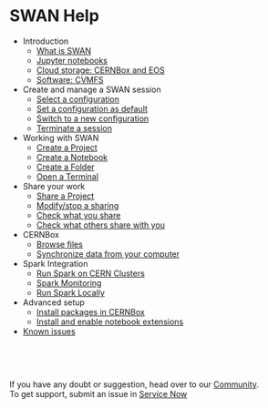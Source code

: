 # SWAN Help

* Introduction
    * [What is SWAN](docs/intro/what_is.md)
    * [Jupyter notebooks](docs/intro/jupyter.md)
    * [Cloud storage: CERNBox and EOS](docs/intro/cernbox.md)
    * [Software: CVMFS](docs/intro/cvmfs.md)
* Create and manage a SWAN session
    * [Select a configuration](docs/session/select.md)
    * [Set a configuration as default](docs/session/set_default.md)
    * [Switch to a new configuration](docs/session/switch.md)
    * [Terminate a session](docs/session/terminate.md)
* Working with SWAN
    * [Create a Project](docs/swan/create_proj.md)
    * [Create a Notebook](docs/swan/create_notebook.md)
    * [Create a Folder](docs/swan/create_folder.md)
    * [Open a Terminal](docs/swan/open_terminal.md)
* Share your work
    * [Share a Project](docs/share/how_to.md)
    * [Modify/stop a sharing](docs/share/modify.md)
    * [Check what you share](docs/share/being_shared.md)
    * [Check what others share with you](docs/share/shared_with_me.md)
* CERNBox
    * [Browse files](docs/cernbox/browse.md)
    * [Synchronize data from your computer](docs/cernbox/sync_files.md)
* Spark Integration
    * [Run Spark on CERN Clusters](docs/spark/clusters.md)
    * [Spark Monitoring](docs/spark/monitoring.md)
    * [Run Spark Locally](docs/spark/local.md)
* Advanced setup
    * [Install packages in CERNBox](docs/advanced/install_packages.md)
    * [Install and enable notebook extensions](docs/advanced/enable_extensions.md)
* [Known issues](docs/issues.md)

&nbsp;

&nbsp;

If you have any doubt or suggestion, head over to our [Community](https://swan-community.web.cern.ch/).
<br>To get support, submit an issue in [Service Now](https://cern.service-now.com/service-portal/?id=functional_element&name=swan)

